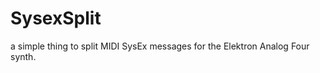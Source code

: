 SysexSplit
==========

a simple thing to split MIDI SysEx messages for the Elektron Analog Four synth.
